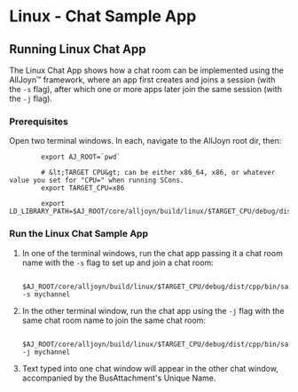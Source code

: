 # Linux - Chat Sample App

## Running Linux Chat App
The Linux Chat App shows how a chat room can be implemented using the AllJoyn&trade; framework, where an app first creates and joins a session (with the `-s` flag), after which one or more apps later join the same session (with the `-j` flag).

### Prerequisites

Open two terminal windows.   In each, navigate to the AllJoyn root dir, then:

            export AJ_ROOT=`pwd`

            # &lt;TARGET CPU&gt; can be either x86_64, x86, or whatever value you set for "CPU=" when running SCons.
            export TARGET_CPU=x86
            
            export LD_LIBRARY_PATH=$AJ_ROOT/core/alljoyn/build/linux/$TARGET_CPU/debug/dist/cpp/lib:$LD_LIBRARY_PATH

### Run the Linux Chat Sample App

1.  In one of the terminal windows, run the chat app passing it a chat room name with the `-s` flag to set up and join a chat room:

            $AJ_ROOT/core/alljoyn/build/linux/$TARGET_CPU/debug/dist/cpp/bin/samples/chat -s mychannel

2.  In the other terminal window, run the chat app using the `-j` flag with the same chat room name to join the same chat room:

            $AJ_ROOT/core/alljoyn/build/linux/$TARGET_CPU/debug/dist/cpp/bin/samples/chat -j mychannel

3.  Text typed into one chat window will appear in the other chat window, accompanied by the BusAttachment's Unique Name.
